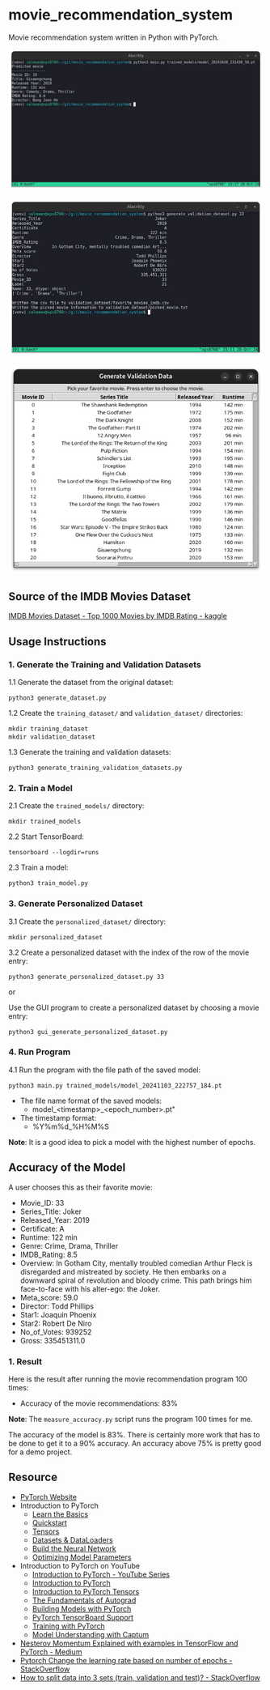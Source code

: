 # movie_recommendation_system
Movie recommendation system written in Python with PyTorch.

![Movie Recommendation System](./screenshots/movie_recommendation_system.webp)

![Generate Validation Data](./screenshots/generate_validation_dataset.webp)

![GUI Generate Validation Data](./screenshots/gui_generate_validation_dataset.webp)

## Source of the IMDB Movies Dataset
[IMDB Movies Dataset - Top 1000 Movies by IMDB Rating - kaggle](https://www.kaggle.com/datasets/harshitshankhdhar/imdb-dataset-of-top-1000-movies-and-tv-shows)

## Usage Instructions

### 1. Generate the Training and Validation Datasets
1.1 Generate the dataset from the original dataset:
```
python3 generate_dataset.py
```

1.2 Create the `training_dataset/` and `validation_dataset/` directories:
```
mkdir training_dataset
mkdir validation_dataset
```

1.3 Generate the training and validation datasets:
```
python3 generate_training_validation_datasets.py
```

### 2. Train a Model
2.1 Create the `trained_models/` directory:
```
mkdir trained_models
```

2.2 Start TensorBoard:
```
tensorboard --logdir=runs
```

2.3 Train a model:
```
python3 train_model.py
```
### 3. Generate Personalized Dataset
3.1 Create the `personalized_dataset/` directory:
```
mkdir personalized_dataset
```

3.2 Create a personalized dataset with the index of the row of the movie entry:
```
python3 generate_personalized_dataset.py 33
```

or

Use the GUI program to create a personalized dataset by choosing a movie entry:
```
python3 gui_generate_personalized_dataset.py
```

### 4. Run Program
4.1 Run the program with the file path of the saved model:
```
python3 main.py trained_models/model_20241103_222757_184.pt
```

- The file name format of the saved models:
  - model_\<timestamp\>_\<epoch_number\>.pt"
- The timestamp format:
  - %Y%m%d_%H%M%S

**Note**: It is a good idea to pick a model with the highest number of epochs.

## Accuracy of the Model

A user chooses this as their favorite movie:
- Movie_ID: 33
- Series_Title: Joker
- Released_Year: 2019
- Certificate: A
- Runtime: 122 min
- Genre: Crime, Drama, Thriller
- IMDB_Rating: 8.5
- Overview: In Gotham City, mentally troubled comedian Arthur Fleck is
disregarded and mistreated by society. He then embarks on a downward
spiral of revolution and bloody crime. This path brings him face-to-face
with his alter-ego: the Joker.
- Meta_score: 59.0
- Director: Todd Phillips
- Star1: Joaquin Phoenix
- Star2: Robert De Niro
- No_of_Votes: 939252
- Gross: 335451311.0

### 1. Result
Here is the result after running the movie recommendation program 100 times:
- Accuracy of the movie recommendations: 83%

**Note**: The `measure_accuracy.py` script runs the program 100 times for me.

The accuracy of the model is 83%. There is certainly more work that has to be
done to get it to a 90% accuracy. An accuracy above 75% is pretty good for a
demo project.

## Resource
- [PyTorch Website](https://pytorch.org)
- Introduction to PyTorch
  - [Learn the Basics](https://pytorch.org/tutorials/beginner/basics/intro.html)
  - [Quickstart](https://pytorch.org/tutorials/beginner/basics/quickstart_tutorial.html)
  - [Tensors](https://pytorch.org/tutorials/beginner/basics/tensorqs_tutorial.html)
  - [Datasets & DataLoaders](https://pytorch.org/tutorials/beginner/basics/data_tutorial.html)
  - [Build the Neural Network](https://pytorch.org/tutorials/beginner/basics/buildmodel_tutorial.html)
  - [Optimizing Model Parameters](https://pytorch.org/tutorials/beginner/basics/optimization_tutorial.html)
- Introduction to PyTorch on YouTube
  - [Introduction to PyTorch - YouTube Series](https://pytorch.org/tutorials/beginner/introyt.html)
  - [Introduction to PyTorch](https://pytorch.org/tutorials/beginner/introyt/introyt1_tutorial.html)
  - [Introduction to PyTorch Tensors](https://pytorch.org/tutorials/beginner/introyt/tensors_deeper_tutorial.html)
  - [The Fundamentals of Autograd](https://pytorch.org/tutorials/beginner/introyt/autogradyt_tutorial.html)
  - [Building Models with PyTorch](https://pytorch.org/tutorials/beginner/introyt/modelsyt_tutorial.html)
  - [PyTorch TensorBoard Support](https://pytorch.org/tutorials/beginner/introyt/tensorboardyt_tutorial.html)
  - [Training with PyTorch](https://pytorch.org/tutorials/beginner/introyt/trainingyt.html)
  - [Model Understanding with Captum](https://pytorch.org/tutorials/beginner/introyt/captumyt.html)
- [Nesterov Momentum Explained with examples in TensorFlow and PyTorch - Medium](https://medium.com/@giorgio.martinez1926/nesterov-momentum-explained-with-examples-in-tensorflow-and-pytorch-4673dbf21998)
- [Pytorch Change the learning rate based on number of epochs - StackOverflow](https://stackoverflow.com/questions/60050586/pytorch-change-the-learning-rate-based-on-number-of-epochs)
- [How to split data into 3 sets (train, validation and test)? - StackOverflow](https://stackoverflow.com/questions/38250710/how-to-split-data-into-3-sets-train-validation-and-test)
